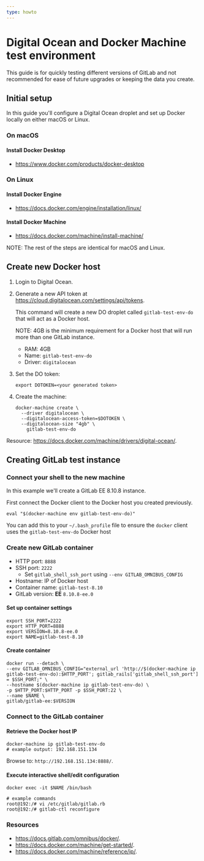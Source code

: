 ```yaml
---
type: howto
---
```


# Digital Ocean and Docker Machine test environment

This guide is for quickly testing different versions of GitLab and not
recommended for ease of future upgrades or keeping the data you create.

## Initial setup

In this guide you'll configure a Digital Ocean droplet and set up Docker
locally on either macOS or Linux.

### On macOS

#### Install Docker Desktop

- <https://www.docker.com/products/docker-desktop>

### On Linux

#### Install Docker Engine

- <https://docs.docker.com/engine/installation/linux/>

#### Install Docker Machine

- <https://docs.docker.com/machine/install-machine/>

NOTE:
The rest of the steps are identical for macOS and Linux.

## Create new Docker host

1. Login to Digital Ocean.
1. Generate a new API token at <https://cloud.digitalocean.com/settings/api/tokens>.

   This command will create a new DO droplet called `gitlab-test-env-do` that will act as a Docker host.

   NOTE:
   4GB is the minimum requirement for a Docker host that will run more than one GitLab instance.

   - RAM: 4GB
   - Name: `gitlab-test-env-do`
   - Driver: `digitalocean`

1. Set the DO token:

   ```shell
   export DOTOKEN=<your generated token>
   ```

1. Create the machine:

   ```shell
   docker-machine create \
     --driver digitalocean \
     --digitalocean-access-token=$DOTOKEN \
     --digitalocean-size "4gb" \
       gitlab-test-env-do
   ```

Resource: <https://docs.docker.com/machine/drivers/digital-ocean/>.

## Creating GitLab test instance

### Connect your shell to the new machine

In this example we'll create a GitLab EE 8.10.8 instance.

First connect the Docker client to the Docker host you created previously.

```shell
eval "$(docker-machine env gitlab-test-env-do)"
```

You can add this to your `~/.bash_profile` file to ensure the `docker` client uses the `gitlab-test-env-do` Docker host

### Create new GitLab container

- HTTP port: `8888`
- SSH port: `2222`
  - Set `gitlab_shell_ssh_port` using `--env GITLAB_OMNIBUS_CONFIG`
- Hostname: IP of Docker host
- Container name: `gitlab-test-8.10`
- GitLab version: **EE** `8.10.8-ee.0`

#### Set up container settings

```shell
export SSH_PORT=2222
export HTTP_PORT=8888
export VERSION=8.10.8-ee.0
export NAME=gitlab-test-8.10
```

#### Create container

```shell
docker run --detach \
--env GITLAB_OMNIBUS_CONFIG="external_url 'http://$(docker-machine ip gitlab-test-env-do):$HTTP_PORT'; gitlab_rails['gitlab_shell_ssh_port'] = $SSH_PORT;" \
--hostname $(docker-machine ip gitlab-test-env-do) \
-p $HTTP_PORT:$HTTP_PORT -p $SSH_PORT:22 \
--name $NAME \
gitlab/gitlab-ee:$VERSION
```

### Connect to the GitLab container

#### Retrieve the Docker host IP

```shell
docker-machine ip gitlab-test-env-do
# example output: 192.168.151.134
```

Browse to: `http://192.168.151.134:8888/`.

#### Execute interactive shell/edit configuration

```shell
docker exec -it $NAME /bin/bash
```

```shell
# example commands
root@192:/# vi /etc/gitlab/gitlab.rb
root@192:/# gitlab-ctl reconfigure
```

### Resources

- <https://docs.gitlab.com/omnibus/docker/>.
- <https://docs.docker.com/machine/get-started/>.
- <https://docs.docker.com/machine/reference/ip/>.

<!-- ## Troubleshooting

Include any troubleshooting steps that you can foresee. If you know beforehand what issues
one might have when setting this up, or when something is changed, or on upgrading, it's
important to describe those, too. Think of things that may go wrong and include them here.
This is important to minimize requests for support, and to avoid doc comments with
questions that you know someone might ask.

Each scenario can be a third-level heading, e.g. `### Getting error message X`.
If you have none to add when creating a doc, leave this section in place
but commented out to help encourage others to add to it in the future. -->
